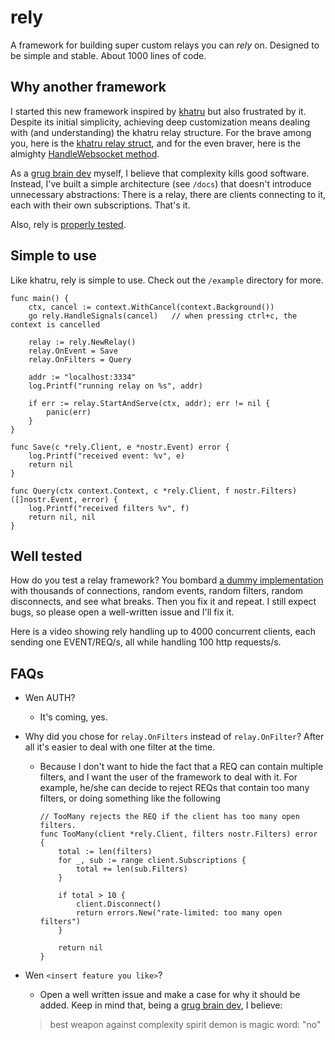 # rely
A framework for building super custom relays you can *rely* on.
Designed to be simple and stable. About 1000 lines of code.

## Why another framework
I started this new framework inspired by [khatru](https://github.com/fiatjaf/khatru) but also frustrated by it.
Despite its initial simplicity, achieving deep customization means dealing with (and understanding) the khatru relay structure.
For the brave among you, here is the [khatru relay struct](https://github.com/fiatjaf/khatru/blob/master/relay.go#L54), and for the even braver, here is the almighty [HandleWebsocket method](https://github.com/fiatjaf/khatru/blob/master/handlers.go#L54).

As a [grug brain dev](https://grugbrain.dev/) myself, I believe that complexity kills good software.
Instead, I've built a simple architecture (see `/docs`) that doesn't introduce unnecessary abstractions:
There is a relay, there are clients connecting to it, each with their own subscriptions. That's it.

Also, rely is [properly tested](#well-tested).

## Simple to use
Like khatru, rely is simple to use. Check out the `/example` directory for more.

```golang
func main() {
	ctx, cancel := context.WithCancel(context.Background())
	go rely.HandleSignals(cancel)   // when pressing ctrl+c, the context is cancelled

	relay := rely.NewRelay()
	relay.OnEvent = Save
	relay.OnFilters = Query

	addr := "localhost:3334"
	log.Printf("running relay on %s", addr)

	if err := relay.StartAndServe(ctx, addr); err != nil {
		panic(err)
	}
}

func Save(c *rely.Client, e *nostr.Event) error {
	log.Printf("received event: %v", e)
	return nil
}

func Query(ctx context.Context, c *rely.Client, f nostr.Filters) ([]nostr.Event, error) {
	log.Printf("received filters %v", f)
	return nil, nil
}
```

## Well tested
How do you test a relay framework?
You bombard [a dummy implementation](https://github.com/pippellia-btc/rely/blob/main/tests/random_test.go) with thousands of connections, random events, random filters, random disconnects, and see what breaks. Then you fix it and repeat. I still expect bugs, so please open a well-written issue and I'll fix it.

Here is a video showing rely handling up to 4000 concurrent clients, each sending one EVENT/REQ/s, all while handling 100 http requests/s.



## FAQs
- Wen AUTH?
    - It's coming, yes.

- Why did you chose for `relay.OnFilters` instead of `relay.OnFilter`? After all it's easier to deal with one filter at the time.

    - Because I don't want to hide the fact that a REQ can contain multiple filters, and I want the user of the framework to deal with it. For example, he/she can decide to reject REQs that contain too many filters, or doing something like the following
        ```golang
        // TooMany rejects the REQ if the client has too many open filters.
        func TooMany(client *rely.Client, filters nostr.Filters) error {
            total := len(filters)
            for _, sub := range client.Subscriptions {
                total += len(sub.Filters)
            }

            if total > 10 {
                client.Disconnect()
                return errors.New("rate-limited: too many open filters")
            }

            return nil
        }
        ```

- Wen `<insert feature you like>`?
    - Open a well written issue and make a case for why it should be added. Keep in mind that, being a [grug brain dev](https://grugbrain.dev/), I believe:
    > best weapon against complexity spirit demon is magic word: "no"